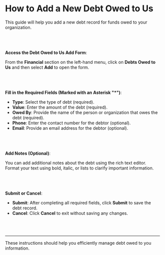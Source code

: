 **How to Add a New Debt Owed to Us**
=======

This guide will help you add a new debt record for funds owed to your organization.
<br></br>
<br></br>

**Access the Debt Owed to Us Add Form**:

From the **Financial** section on the left-hand menu, click on **Debts Owed to Us** and then select **Add** to open the form.
<br></br>
<br></br>

**Fill in the Required Fields (Marked with an Asterisk "*")**:

- **Type**: Select the type of debt (required).
- **Value**: Enter the amount of the debt (required).
- **Owed By**: Provide the name of the person or organization that owes the debt (required).
- **Phone**: Enter the contact number for the debtor (optional).
- **Email**: Provide an email address for the debtor (optional).
<br></br>
<br></br>

**Add Notes (Optional)**:

You can add additional notes about the debt using the rich text editor. Format your text using bold, italic, or lists to clarify important information.
<br></br>
<br></br>

**Submit or Cancel**:

- **Submit**: After completing all required fields, click **Submit** to save the debt record.
- **Cancel**: Click **Cancel** to exit without saving any changes.
<br></br>
<br></br>

---
These instructions should help you efficiently manage debt owed to you information.